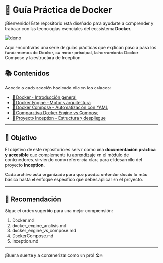 
# 🐳 Guía Práctica de Docker

¡Bienvenido! Este repositorio está diseñado para ayudarte a comprender y trabajar con las tecnologías esenciales del ecosistema **Docker**.

<img src="https://i.gifer.com/3Myg.gif" alt="demo" loop autoplay>


Aquí encontrarás una serie de guías prácticas que explican paso a paso los fundamentos de Docker, su motor principal, la herramienta Docker Compose y la estructura de Inception.

## 📚 Contenidos

Accede a cada sección haciendo clic en los enlaces:

- [🔹 Docker - Introducción general](Docker.md)
- [🔹 Docker Engine - Motor y arquitectura](docker_engine_analisis.md)
- [🔹 Docker Compose - Automatización con YAML](DockerCompose.md)
- [🔹 Comparativa Docker Engine vs Compose](docker_engine_vs_compose.md)
- [🔹 Proyecto Inception - Estructura y despliegue](Inception.md)

---

## 🚀 Objetivo

El objetivo de este repositorio es servir como una **documentación práctica y accesible** que complemente tu aprendizaje en el módulo de contenedores, sirviendo como referencia clara para el desarrollo del proyecto **Inception**.

Cada archivo está organizado para que puedas entender desde lo más básico hasta el enfoque específico que debes aplicar en el proyecto.

---

## 📌 Recomendación

Sigue el orden sugerido para una mejor comprensión:

1. Docker.md  
2. docker_engine_analisis.md  
3. docker_engine_vs_compose.md  
4. DockerCompose.md  
5. Inception.md

---

¡Buena suerte y a contenerizar como un pro! 🛠️🔥

